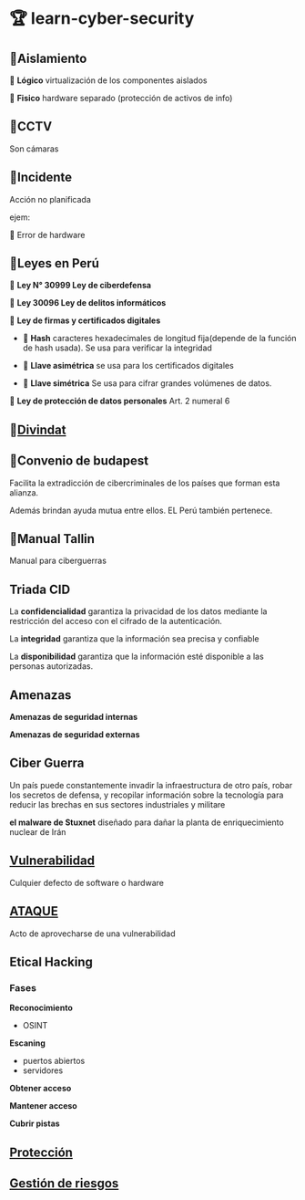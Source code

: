 #  🏆 learn-cyber-security

## 💎Aislamiento

🦜 **Lógico** virtualización de los componentes aislados

🦜 **Fisico** hardware separado (protección de activos de info)

## 💎CCTV

Son cámaras

## 💎Incidente

Acción no planificada

ejem:

🦜 Error de hardware

## 💎Leyes en Perú

🦜 **Ley N° 30999 Ley de ciberdefensa**

🦜 **Ley 30096 Ley de delitos informáticos**

🦜 **Ley de firmas y certificados digitales**
    
 - 🚀 **Hash** caracteres hexadecimales de longitud fija(depende de la función de hash usada). Se usa para verificar la integridad
   
 - 🚀 **Llave asimétrica** se usa para los certificados digitales
   
   
 - 🚀 **Llave simétrica** Se usa para cifrar grandes volúmenes de datos.
   
 🦜 **Ley de protección de datos personales** Art. 2 numeral 6
 
 ## 💎[Divindat](https://www.mininter.gob.pe/content/ciberpolic%C3%AD-contra-delitos-inform%C3%A1ticos)
 
 ## 💎Convenio de budapest
 
 Facilita la extradicción de cibercriminales de los países que forman esta alianza.
 
 Además brindan ayuda mutua entre ellos. EL Perú también pertenece.
 
 ## 💎Manual Tallin
 
 Manual para ciberguerras
 
 ## Triada CID
 
 La **confidencialidad** garantiza la privacidad de los datos mediante la restricción del acceso con el cifrado de la autenticación.
 
 La **integridad** garantiza que la información sea precisa y confiable
 
 La **disponibilidad** garantiza que la información esté disponible a las personas autorizadas.
 
  ## Amenazas
  
  **Amenazas de seguridad internas** 
  
  **Amenazas de seguridad externas**
  
  ## Ciber Guerra
  
  Un país puede constantemente invadir la infraestructura de otro país, robar los secretos de defensa, y recopilar información sobre la tecnología para reducir las brechas en sus sectores industriales y militare
  
  **el malware de Stuxnet** diseñado para dañar la planta de enriquecimiento nuclear de Irán
   
 ## [Vulnerabilidad](https://github.com/jhonPariona/_learn-cyber-security/blob/master/vulnerabilidad.md#vulnerabilidad)
 
 Culquier defecto de software o hardware
 
 ## [ATAQUE](https://github.com/jhonPariona/_learn-cyber-security/blob/master/ataque.md#ataque)
 
 Acto de aprovecharse de una vulnerabilidad

  
 
 
 ## Etical Hacking
 
 ### Fases
 
 **Reconocimiento**
 
 - OSINT
 
 **Escaning**
 
 - puertos abiertos
 - servidores
 
 **Obtener acceso**
 
 **Mantener acceso**
 
 **Cubrir pistas**
 


## [Protección](https://github.com/jhonPariona/_learn-cyber-security/blob/master/proteccion.md#protecci%C3%B3n)
 
 ## [Gestión de riesgos](https://github.com/jhonPariona/_learn-cyber-security/blob/master/gestionRiesgos.md)
